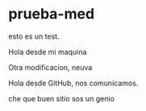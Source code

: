 # prueba-med
esto es un test.

Hola desde mi maquina 

Otra modificacion, neuva

Hola desde GitHub, nos comunicamos. 

che que buen sitio 
sos un genio